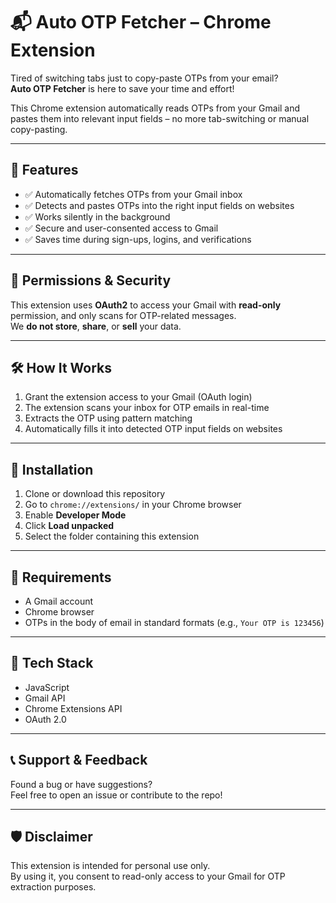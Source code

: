 # 📬 Auto OTP Fetcher – Chrome Extension

Tired of switching tabs just to copy-paste OTPs from your email?  
**Auto OTP Fetcher** is here to save your time and effort!

This Chrome extension automatically reads OTPs from your Gmail and pastes them into relevant input fields – no more tab-switching or manual copy-pasting.

---

## 🚀 Features

- ✅ Automatically fetches OTPs from your Gmail inbox  
- ✅ Detects and pastes OTPs into the right input fields on websites  
- ✅ Works silently in the background  
- ✅ Secure and user-consented access to Gmail  
- ✅ Saves time during sign-ups, logins, and verifications

---

## 🔐 Permissions & Security

This extension uses **OAuth2** to access your Gmail with **read-only** permission, and only scans for OTP-related messages.  
We **do not store**, **share**, or **sell** your data.

---

## 🛠 How It Works

1. Grant the extension access to your Gmail (OAuth login)
2. The extension scans your inbox for OTP emails in real-time
3. Extracts the OTP using pattern matching
4. Automatically fills it into detected OTP input fields on websites

---

## 🧩 Installation

1. Clone or download this repository
2. Go to `chrome://extensions/` in your Chrome browser
3. Enable **Developer Mode**
4. Click **Load unpacked**
5. Select the folder containing this extension

---

## 📌 Requirements

- A Gmail account
- Chrome browser
- OTPs in the body of email in standard formats (e.g., `Your OTP is 123456`)

---

## 🧪 Tech Stack

- JavaScript
- Gmail API
- Chrome Extensions API
- OAuth 2.0

---

## 📞 Support & Feedback

Found a bug or have suggestions?  
Feel free to open an issue or contribute to the repo!

---

## 🛡 Disclaimer

This extension is intended for personal use only.  
By using it, you consent to read-only access to your Gmail for OTP extraction purposes.
